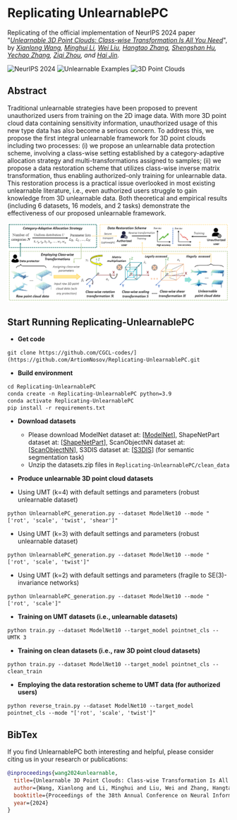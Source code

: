 # Replicating UnlearnablePC
Replicating of the official implementation of NeurIPS 2024 paper "*[Unlearnable 3D Point Clouds: Class-wise Transformation Is All You Need](https://arxiv.org/pdf/2410.03644)*", by *[Xianlong Wang](https://wxldragon.github.io/), [Minghui Li](http://trustai.cse.hust.edu.cn/index.htm), [Wei Liu](https://wilmido.github.io/), [Hangtao Zhang](https://scholar.google.com.hk/citations?user=H6wMyNEAAAAJ&hl=zh-CN), [Shengshan Hu](http://trustai.cse.hust.edu.cn/index.htm), [Yechao Zhang](https://scholar.google.com.hk/citations?user=6DN1wxkAAAAJ&hl=zh-CN&oi=ao), [Ziqi Zhou](https://zhou-zi7.github.io/), and [Hai Jin](https://scholar.google.com.hk/citations?user=o02W0aEAAAAJ&hl=zh-CN&oi=ao).*

![NeurIPS 2024](https://img.shields.io/badge/NeurIPS-2024-blue.svg?style=plastic) 
![Unlearnable Examples](https://img.shields.io/badge/Unlearnable-Examples-yellow.svg?style=plastic)
![3D Point Clouds](https://img.shields.io/badge/Point-Clouds-orange.svg?style=plastic)
 


## Abstract
Traditional unlearnable strategies have been proposed to prevent unauthorized users from training on the 2D image data. With more 3D point cloud data containing sensitivity information, unauthorized usage of this new type data has also become a serious concern. To address this, we propose the first integral unlearnable framework for 3D point clouds including two processes: (i) we propose an unlearnable data protection scheme, involving a class-wise setting established by a category-adaptive allocation strategy and multi-transformations assigned to samples; (ii) we propose a data restoration scheme that utilizes class-wise inverse matrix transformation, thus 
enabling authorized-only training for unlearnable data. This restoration process is a practical issue overlooked in most existing unlearnable literature, i.e., even authorized users struggle to gain knowledge from 3D unlearnable data. Both theoretical and empirical results (including 6 datasets, 16 models, and 2 tasks) demonstrate the effectiveness of our proposed unlearnable framework. 
<p align="center">
  <img src="unlearnablepc.png" width="700"/>
</p>

## Start Running Replicating-UnlearnablePC
- **Get code**
```shell 
git clone https://github.com/CGCL-codes/](https://github.com/ArtiomNosov/Replicating-UnlearnablePC.git
```

- **Build environment**
```shell
cd Replicating-UnlearnablePC
conda create -n Replicating-UnlearnablePC python=3.9
conda activate Replicating-UnlearnablePC
pip install -r requirements.txt
```

- **Download datasets**
  - Please download ModelNet dataset at: [[ModelNet](https://www.kaggle.com/datasets/chenxaoyu/modelnet-normal-resampled)], ShapeNetPart dataset at: [[ShapeNetPart](https://www.kaggle.com/datasets/mitkir/shapenet)], ScanObjectNN dataset at: [[ScanObjectNN](https://hkust-vgd.github.io/scanobjectnn/)], S3DIS dataset at: [[S3DIS](http://buildingparser.stanford.edu/dataset.html)] (for semantic segmentation task)
  - Unzip the datasets.zip files in ```Replicating-UnlearnablePC/clean_data```


- **Produce unlearnable 3D point cloud datasets**
 - Using UMT (k=4) with default settings and parameters (robust unlearnable dataset)
 ```shell
 python UnlearnablePC_generation.py --dataset ModelNet10 --mode "['rot', 'scale', 'twist', 'shear']"
 ```
 - Using UMT (k=3) with default settings and parameters (robust unlearnable dataset)
 ```shell
 python UnlearnablePC_generation.py --dataset ModelNet10 --mode "['rot', 'scale', 'twist']"
 ```
 - Using UMT (k=2) with default settings and parameters (fragile to SE(3)-invariance networks)
 ```shell
 python UnlearnablePC_generation.py --dataset ModelNet10 --mode "['rot', 'scale']"
 ```

- **Training on UMT datasets (i.e., unlearnable datasets)**
```shell
python train.py --dataset ModelNet10 --target_model pointnet_cls --UMTK 3
```

- **Training on clean datasets (i.e., raw 3D point cloud datasets)**
```shell
python train.py --dataset ModelNet10 --target_model pointnet_cls --clean_train
```

- **Employing the data restoration scheme to UMT data (for authorized users)**
```shell
python reverse_train.py --dataset ModelNet10 --target_model pointnet_cls --mode "['rot', 'scale', 'twist']"
```

## BibTex
If you find UnlearnablePC both interesting and helpful, please consider citing us in your research or publications:
```bibtex
@inproceedings{wang2024unlearnable,
  title={Unlearnable 3D Point Clouds: Class-wise Transformation Is All You Need},
  author={Wang, Xianlong and Li, Minghui and Liu, Wei and Zhang, Hangtao and Hu, Shengshan and Zhang, Yechao and Zhou, Ziqi and Jin, Hai},
  booktitle={Proceedings of the 38th Annual Conference on Neural Information Processing Systems (NeurIPS'24)},
  year={2024}
} 
```





